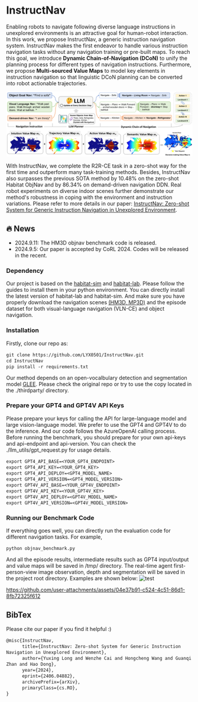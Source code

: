 # InstructNav

Enabling robots to navigate following diverse language instructions in unexplored environments is an attractive goal for human-robot interaction. In this work, we propose InstructNav, a generic instruction navigation system. InstructNav makes the first endeavor to handle various instruction navigation tasks without any navigation training or pre-built maps. To reach this goal, we introduce **Dynamic Chain-of-Navigation (DCoN)** to unify the planning process for different types of navigation instructions. Furthermore, we propose **Multi-sourced Value Maps** to model key elements in instruction navigation so that linguistic DCoN planning can be converted into robot actionable trajectories. 

![InstructNav](https://github.com/LYX0501/InstructNav/blob/main/InstructNav.png)

With InstructNav, we complete the R2R-CE task in a zero-shot way for the first time and outperform many task-training methods. Besides, InstructNav also surpasses the previous SOTA method by 10.48% on the zero-shot Habitat ObjNav and by 86.34% on demand-driven navigation DDN. Real robot experiments on diverse indoor scenes further demonstrate our method's robustness in coping with the environment and instruction variations. Please refer to more details in our paper: 
[InstructNav: Zero-shot System for Generic Instruction Navigation in Unexplored Environment](https://arxiv.org/abs/2406.04882).
## 🔥 News
- 2024.9.11: The HM3D objnav benchmark code is released.
- 2024.9.5: Our paper is accepted by CoRL 2024. Codes will be released in the recent.

### Dependency ###
Our project is based on the [habitat-sim](https://github.com/facebookresearch/habitat-sim?tab=readme-ov-file) and [habitat-lab](https://github.com/facebookresearch/habitat-lab). Please follow the guides to install them in your python environment. You can directly install the latest version of habitat-lab and habitat-sim. And make sure you have properly download the navigation scenes [(HM3D, MP3D)](https://github.com/facebookresearch/habitat-lab/blob/main/DATASETS.md) and the episode dataset for both visual-language navigation (VLN-CE) and object navigation.

### Installation ###
Firstly, clone our repo as:
```
git clone https://github.com/LYX0501/InstructNav.git
cd InstructNav
pip install -r requirements.txt
```
Our method depends on an open-vocalbulary detection and segmentation model [GLEE](https://github.com/FoundationVision/GLEE). Please check the original repo or try to use the copy located in the ./thirdparty/ directory.
### 

### Prepare your GPT4 and GPT4V API Keys ###
Please prepare your keys for calling the API for large-language model and large vision-language model.
We prefer to use the GPT4 and GPT4V to do the inference. And our code follows the AzureOpenAI calling process.
Before running the benchmark, you should prepare for your own api-keys and api-endpoint and api-version. You can check the ./llm_utils/gpt_request.py for usage details.
```
export GPT4_API_BASE=<YOUR_GPT4_ENDPOINT>
export GPT4_API_KEY=<YOUR_GPT4_KEY>
export GPT4_API_DEPLOY=<GPT4_MODEL_NAME>
export GPT4_API_VERSION=<GPT4_MODEL_VERSION>
export GPT4V_API_BASE=<YOUR_GPT4V_ENDPOINT>
export GPT4V_API_KEY=<YOUR_GPT4V_KEY>
export GPT4V_API_DEPLOY=<GPT4V_MODEL_NAME>
export GPT4V_API_VERSION=<GPT4V_MODEL_VERSION>
```

### Running our Benchmark Code ###
If everything goes well, you can directly run the evaluation code for different navigation tasks.
For example, 
```
python objnav_benchmark.py
```
And all the episode results, intermediate results such as GPT4 input/output and value maps will be saved in /tmp/ directory. The real-time agent first-person-view image observation, depth and segmentation will be saved in the project root directory. Examples are shown below:
![test](https://github.com/user-attachments/assets/51a65b07-70e2-49f3-a850-815b0ec151d0)

https://github.com/user-attachments/assets/04e37b91-c524-4c51-86d1-8fb72325f612






## BibTex
Please cite our paper if you find it helpful :)
```
@misc{InstructNav,
      title={InstructNav: Zero-shot System for Generic Instruction Navigation in Unexplored Environment}, 
      author={Yuxing Long and Wenzhe Cai and Hongcheng Wang and Guanqi Zhan and Hao Dong},
      year={2024},
      eprint={2406.04882},
      archivePrefix={arXiv},
      primaryClass={cs.RO},
}
```

